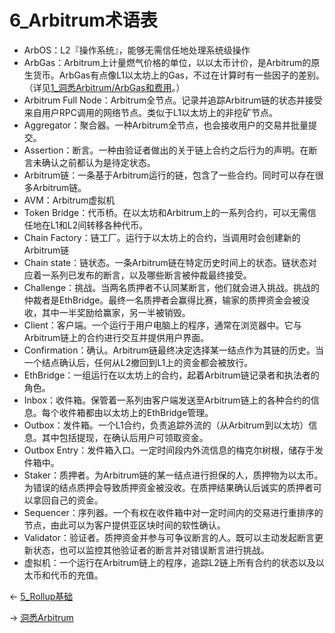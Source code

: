 # 6_Arbitrum术语表


* ArbOS：L2『操作系统』，能够无需信任地处理系统级操作
* ArbGas：Arbitrum上计量燃气价格的单位，以以太币计价，是Arbitrum的原生货币。ArbGas有点像L1以太坊上的Gas，不过在计算时有一些因子的差别。（详见[1_洞悉Arbitrum/ArbGas和费用](../2_深入理解协议/1_洞悉Arbitrum.md#ArbGas和费用)。）
* Arbitrum Full Node：Arbitrum全节点。记录并追踪Arbitrum链的状态并接受来自用户RPC调用的网络节点。类似于L1以太坊上的非挖矿节点。
* Aggregator：聚合器。一种Arbitrum全节点，也会接收用户的交易并批量提交。
* Assertion：断言。一种由验证者做出的关于链上合约之后行为的声明。在断言未确认之前都认为是待定状态。
* Arbitrum链：一条基于Arbitrum运行的链，包含了一些合约。同时可以存在很多Arbitrum链。
* AVM：Arbitrum虚拟机
* Token Bridge：代币桥。在以太坊和Arbitrum上的一系列合约，可以无需信任地在L1和L2间转移各种代币。
* Chain Factory：链工厂。运行于以太坊上的合约，当调用时会创建新的Arbitrum链
* Chain state：链状态。一条Arbitrum链在特定历史时间上的状态。链状态对应着一系列已发布的断言，以及哪些断言被仲裁最终接受。
* Challenge：挑战。当两名质押者不认同某断言，他们就会进入挑战。挑战的仲裁者是EthBridge。最终一名质押者会赢得比赛，输家的质押资金会被没收，其中一半奖励给赢家，另一半被销毁。
* Client：客户端。一个运行于用户电脑上的程序，通常在浏览器中。它与Arbitrum链上的合约进行交互并提供用户界面。
* Confirmation：确认。Arbitrum链最终决定选择某一结点作为其链的历史。当一个结点确认后，任何从L2撤回到L1上的资金都会被放行。
* EthBridge：一组运行在以太坊上的合约，起着Arbitrum链记录者和执法者的角色。
* Inbox：收件箱。保管着一系列由客户端发送至Arbitrum链上的各种合约的信息。每个收件箱都由以太坊上的EthBridge管理。
* Outbox：发件箱。一个L1合约，负责追踪外流的（从Arbitrum到以太坊）信息。其中包括提现，在确认后用户可领取资金。
* Outbox Entry：发件箱入口。一定时间段内外流信息的梅克尔树根，储存于发件箱中。
* Staker：质押者。为Arbitrum链的某一结点进行担保的人，质押物为以太币。为错误的结点质押会导致质押资金被没收。在质押结果确认后诚实的质押者可以拿回自己的资金。
* Sequencer：序列器。一个有权在收件箱中对一定时间内的交易进行重排序的节点，由此可以为客户提供亚区块时间的软性确认。
* Validator：验证者。质押资金并参与可争议断言的人。既可以主动发起断言更新状态，也可以监控其他验证者的断言并对错误断言进行挑战。
* 虚拟机：一个运行在Arbitrum链上的程序，追踪L2链上所有合约的状态以及以太币和代币的充值。


← [5_Rollup基础](5_Rollup基础.md)

→ [洞悉Arbitrum](../2_深入理解协议/1_洞悉Arbitrum.md)








